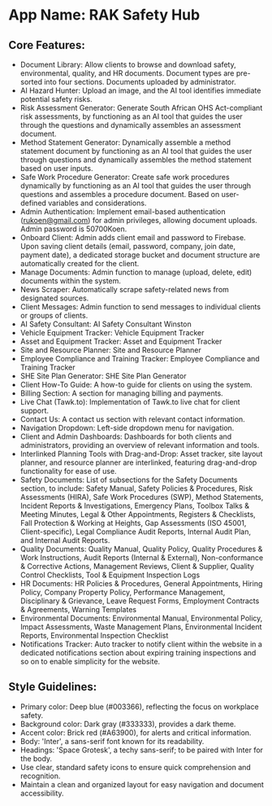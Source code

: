 # **App Name**: RAK Safety Hub

## Core Features:

- Document Library: Allow clients to browse and download safety, environmental, quality, and HR documents. Document types are pre-sorted into four sections. Documents uploaded by administrator.
- AI Hazard Hunter: Upload an image, and the AI tool identifies immediate potential safety risks.
- Risk Assessment Generator: Generate South African OHS Act-compliant risk assessments, by functioning as an AI tool that guides the user through the questions and dynamically assembles an assessment document.
- Method Statement Generator: Dynamically assemble a method statement document by functioning as an AI tool that guides the user through questions and dynamically assembles the method statement based on user inputs.
- Safe Work Procedure Generator: Create safe work procedures dynamically by functioning as an AI tool that guides the user through questions and assembles a procedure document. Based on user-defined variables and considerations.
- Admin Authentication: Implement email-based authentication (rukoen@gmail.com) for admin privileges, allowing document uploads. Admin password is 50700Koen.
- Onboard Client: Admin adds client email and password to Firebase. Upon saving client details (email, password, company, join date, payment date), a dedicated storage bucket and document structure are automatically created for the client.
- Manage Documents: Admin function to manage (upload, delete, edit) documents within the system.
- News Scraper: Automatically scrape safety-related news from designated sources.
- Client Messages: Admin function to send messages to individual clients or groups of clients.
- AI Safety Consultant: AI Safety Consultant Winston
- Vehicle Equipment Tracker: Vehicle Equipment Tracker
- Asset and Equipment Tracker: Asset and Equipment Tracker
- Site and Resource Planner: Site and Resource Planner
- Employee Compliance and Training Tracker: Employee Compliance and Training Tracker
- SHE Site Plan Generator: SHE Site Plan Generator
- Client How-To Guide: A how-to guide for clients on using the system.
- Billing Section: A section for managing billing and payments.
- Live Chat (Tawk.to): Implementation of Tawk.to live chat for client support.
- Contact Us: A contact us section with relevant contact information.
- Navigation Dropdown: Left-side dropdown menu for navigation.
- Client and Admin Dashboards: Dashboards for both clients and administrators, providing an overview of relevant information and tools.
- Interlinked Planning Tools with Drag-and-Drop: Asset tracker, site layout planner, and resource planner are interlinked, featuring drag-and-drop functionality for ease of use.
- Safety Documents: List of subsections for the Safety Documents section, to include: Safety Manual, Safety Policies & Procedures, Risk Assessments (HIRA), Safe Work Procedures (SWP), Method Statements, Incident Reports & Investigations, Emergency Plans, Toolbox Talks & Meeting Minutes, Legal & Other Appointments, Registers & Checklists, Fall Protection & Working at Heights, Gap Assessments (ISO 45001, Client-specific), Legal Compliance Audit Reports, Internal Audit Plan, and Internal Audit Reports.
- Quality Documents: Quality Manual, Quality Policy, Quality Procedures & Work Instructions, Audit Reports (Internal & External), Non-conformance & Corrective Actions, Management Reviews, Client & Supplier, Quality Control Checklists, Tool & Equipment Inspection Logs
- HR Documents: HR Policies & Procedures, General Appointments, Hiring Policy, Company Property Policy, Performance Management, Disciplinary & Grievance, Leave Request Forms, Employment Contracts & Agreements, Warning Templates
- Environmental Documents: Environmental Manual, Environmental Policy, Impact Assessments, Waste Management Plans, Environmental Incident Reports, Environmental Inspection Checklist
- Notifications Tracker: Auto tracker to notify client within the website in a dedicated notifications section about expiring training inspections and so on to enable simplicity for the website.

## Style Guidelines:

- Primary color: Deep blue (#003366), reflecting the focus on workplace safety.
- Background color: Dark gray (#333333), provides a dark theme.
- Accent color: Brick red (#A63900), for alerts and critical information.
- Body: 'Inter', a sans-serif font known for its readability.
- Headings: 'Space Grotesk', a techy sans-serif; to be paired with Inter for the body.
- Use clear, standard safety icons to ensure quick comprehension and recognition.
- Maintain a clean and organized layout for easy navigation and document accessibility.